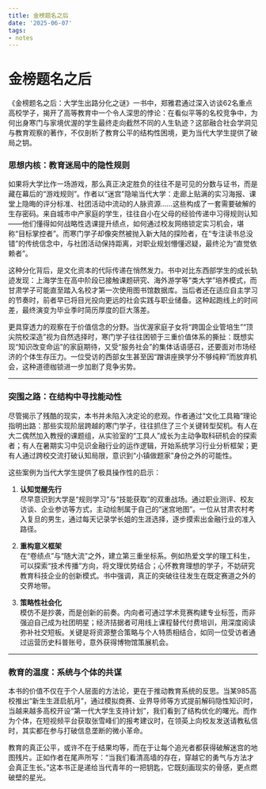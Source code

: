 ```yaml
---
title: 金榜题名之后
date: '2025-06-07'
tags:
- notes
---
```


# 金榜题名之后

《金榜题名之后：大学生出路分化之谜》一书中，郑雅君通过深入访谈62名重点高校学子，揭开了高等教育中一个令人深思的悖论：在看似平等的名校竞争中，为何出身寒门与家境优渥的学生最终走向截然不同的人生轨迹？这部融合社会学洞见与教育观察的著作，不仅剖析了教育公平的结构性困境，更为当代大学生提供了破局之钥。

### **思想内核：教育迷局中的隐性规则**  
如果将大学比作一场游戏，那么真正决定胜负的往往不是可见的分数与证书，而是藏在幕后的“游戏规则”。作者以“迷宫”隐喻当代大学：走廊上贴满的实习海报、课堂上隐晦的评分标准、社团活动中流动的人脉资源……这些构成了一套需要破解的生存密码。来自城市中产家庭的学生，往往自小在父母的经验传递中习得规则认知——他们懂得如何战略性选课提升绩点，如何通过校友网络锁定实习机会，堪称“目标掌控者”。而寒门学子却像突然被抛入新大陆的探险者，在“专注读书总没错”的传统信念中，与社团活动保持距离，对职业规划懵懂迟疑，最终沦为“直觉依赖者”。

这种分化背后，是文化资本的代际传递在悄然发力。书中对比东西部学生的成长轨迹发现：上海学生在高中阶段已接触课题研究、海外游学等“类大学”培养模式，而甘肃学子可能直至踏入名校才第一次使用图书馆数据库。当后者还在适应自主学习的节奏时，前者早已将目光投向更远的社会实践与职业储备。这种起跑线上的时间差，最终演变为毕业季时简历厚度的巨大落差。

更具穿透力的观察在于价值信念的分野。当优渥家庭子女将“跨国企业管培生”“顶尖院校深造”视为自然选择时，寒门学子往往困顿于三重价值体系的撕扯：既想实现“知识改变命运”的家庭期待，又受“服务社会”的集体话语感召，还要面对市场经济的个体生存压力。一位受访的西部女生甚至因“蹭讲座换学分不够纯粹”而放弃机会，这种道德枷锁进一步加剧了竞争劣势。

---

### **突围之路：在结构中寻找能动性**  
尽管揭示了残酷的现实，本书并未陷入决定论的悲观。作者通过“文化工具箱”理论指明出路：那些实现阶层跨越的寒门学子，往往抓住了三个关键转型契机。有人在大二偶然加入教授的课题组，从实验室的“工具人”成长为主动争取科研机会的探索者；有人在暑期实习中见识金融行业的运作逻辑，开始系统学习行业分析框架；更有人通过跨校交流打破认知局限，意识到“小镇做题家”身份之外的可能性。

这些案例为当代大学生提供了极具操作性的启示：  
1. **认知觉醒先行**  
   尽早意识到大学是“规则学习”与“技能获取”的双重战场。通过职业测评、校友访谈、企业参访等方式，主动绘制属于自己的“迷宫地图”。一位从甘肃农村考入复旦的男生，通过每天记录学长姐的生涯选择，逐步摸索出金融行业的准入路径。

2. **重构意义框架**  
   在“卷绩点”与“随大流”之外，建立第三重坐标系。例如热爱文学的理工科生，可以探索“技术传播”方向，将文理优势结合；心怀教育理想的学子，不妨研究教育科技企业的创新模式。书中强调，真正的突破往往发生在既定赛道之外的交界地带。

3. **策略性社会化**  
   模仿不是抄袭，而是创新的前奏。内向者可通过学术竞赛构建专业标签，而非强迫自己成为社团明星；经济拮据者可用线上课程替代付费培训，用深度阅读弥补社交短板。关键是将资源整合策略与个人特质相结合，如同一位受访者通过运营历史科普账号，意外获得博物馆策展机会。

---

### **教育的温度：系统与个体的共谋**  
本书的价值不仅在于个人层面的方法论，更在于推动教育系统的反思。当某985高校推出“新生生涯启航月”，通过模拟商赛、业界导师等方式提前解码隐性知识时，当越来越多高校开设“第一代大学生支持计划”，我们看到了结构优化的曙光。而作为个体，在短视频平台获取张雪峰们的报考建议时，在领英上向校友发送请教私信时，其实都在参与打破信息垄断的微小革命。

教育的真正公平，或许不在于结果均等，而在于让每个追光者都获得破解迷宫的地图残片。正如作者在尾声所写：“当我们看清高墙的存在，穿越它的勇气与方法才会真正生长。”这本书正是递给当代青年的一把钥匙，它既刻画现实的骨感，更点燃破壁的星光。













